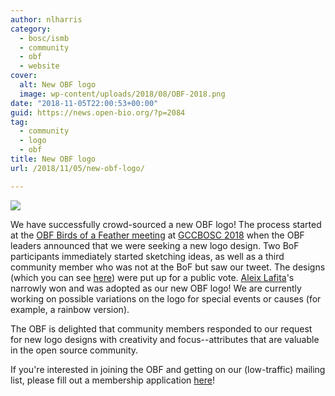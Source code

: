 ```yaml
---
author: nlharris
category:
  - bosc/ismb
  - community
  - obf
  - website
cover:
  alt: New OBF logo
  image: wp-content/uploads/2018/08/OBF-2018.png
date: "2018-11-05T22:00:53+00:00"
guid: https://news.open-bio.org/?p=2084
tag:
  - community
  - logo
  - obf
title: New OBF logo
url: /2018/11/05/new-obf-logo/

---
```

![](https://news.open-bio.org/wp-content/uploads/2018/08/OBF-2018-300x98.png)

We have successfully crowd-sourced a new OBF logo! The process started at the [OBF Birds of a Feather meeting](https://news.open-bio.org/2018/07/09/following-up-from-boscs-obf-birds-of-a-feather-meeting/) at [GCCBOSC 2018](https://gccbosc2018.sched.com/) when the OBF leaders announced that we were seeking a new logo design. Two BoF participants immediately started sketching ideas, as well as a third community member who was not at the BoF but saw our tweet. The designs (which you can see [here](https://github.com/OBF/obf-docs/issues/43)) were put up for a public vote. [Aleix Lafita](https://github.com/lafita)'s narrowly won and was adopted as our new OBF logo! We are currently working on possible variations on the logo for special events or causes (for example, a rainbow version).

The OBF is delighted that community members responded to our request for new logo designs with creativity and focus--attributes that are valuable in the open source community.

If you're interested in joining the OBF and getting on our (low-traffic) mailing list, please fill out a membership application [here](/wiki/Membership)!
